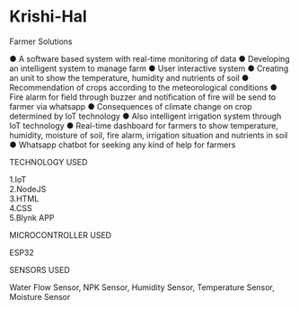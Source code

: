# Krishi-Hal
Farmer Solutions

● A software based system with real-time monitoring of data
● Developing an intelligent system to manage farm
● User interactive system
● Creating an unit to show the temperature, humidity and nutrients of soil
● Recommendation of crops according to the meteorological conditions
● Fire alarm for field through buzzer and notification of fire will be send to farmer via 
whatsapp
● Consequences of climate change on crop determined by IoT technology
● Also intelligent irrigation system through IoT technology
● Real-time dashboard for farmers to show temperature, humidity, moisture of soil, fire 
alarm, irrigation situation and nutrients in soil
● Whatsapp chatbot for seeking any kind of help for farmers

TECHNOLOGY USED

1.IoT                                           
2.NodeJS                                 
3.HTML                                            
4.CSS                                                                                           
5.Blynk APP                                      
                                                
                                               
MICROCONTROLLER USED 
 
  ESP32 
  
SENSORS USED 
  
  Water Flow Sensor,
  NPK Sensor,
  Humidity Sensor,
  Temperature Sensor,
  Moisture Sensor
